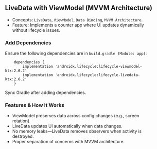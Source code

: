 ## LiveData with ViewModel (MVVM Architecture)

* Concepts: ```LiveData```, ```ViewModel```, ```Data Binding```, ```MVVM Architecture```.
* Feature: Implements a counter app where UI updates dynamically without lifecycle issues.

### Add Dependencies

Ensure the following dependencies are in ```build.gradle (Module: app)```:

```
    dependencies {
        implementation 'androidx.lifecycle:lifecycle-viewmodel-ktx:2.6.2'
        implementation 'androidx.lifecycle:lifecycle-livedata-ktx:2.6.2'
    }
```

Sync Gradle after adding dependencies.


### Features & How It Works

* ViewModel preserves data across config changes (e.g., screen rotation).
* LiveData updates UI automatically when data changes.
* No memory leaks—LiveData removes observers when activity is destroyed.
* Proper separation of concerns with MVVM architecture.